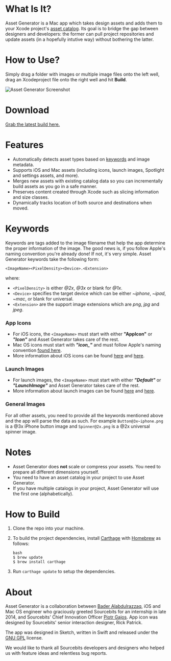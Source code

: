 # What Is It?

Asset Generator is a Mac app which takes design assets and adds them to your Xcode project's [asset catalog](https://developer.apple.com/library/ios/recipes/xcode_help-image_catalog-1.0/Recipe.html#//apple_ref/doc/uid/TP40013303-CH1-SW1). Its goal is to bridge the gap between designers and developers: the former can pull project repositories and update assets (in a hopefully intutive way) without bothering the latter.

# How to Use?

Simply drag a folder with images or multiple image files onto the left well, drag an Xcodeproject file onto the right well and hit **Build**.

![Asset Generator Screenshot](http://imgur.com/SPz0i7K.jpg "Asset Generator Screenshot")

# Download

[Grab the latest build here.](https://github.com/sourcebitsllc/Asset-Generator-Mac/releases)

# Features

- Automatically detects asset types based on [keywords](#Keywords) and image metadata.
- Supports iOS and Mac assets (including icons, launch images, Spotlight and settings assets, and more).
- Merges new assets with existing catalog data so you can incrementally build assets as you go in a safe manner.
- Preserves content created through Xcode such as slicing information and size classes.
- Dynamically tracks location of both source and destinations when moved.

# Keywords

Keywords are tags added to the image filename that help the app determine the proper information of the image. The good news is, if you follow Apple's naming convention you're already done! If not, it's very simple. Asset Generator keywords take the following form:

`<ImageName><PixelDensity><Device>.<Extension>`

where:

- `<PixelDensity>` is either _@2x_, _@3x_ or blank for _@1x_.
- `<Device>`  specifies the target device which can be either _~iphone_, _~ipad_, _~mac_, or blank for universal.
- `<Extension>` are the support image extensions which are _png_, _jpg_ and _jpeg_. 

### App Icons

- For iOS icons, the `<ImageName>` must start with either **"AppIcon"** or _**"Icon"**_ and Asset Generator takes care of the rest.
- Mac OS icons must start with _**"icon\_"**_ and must follow Apple's naming convention [found here](https://developer.apple.com/library/mac/documentation/UserExperience/Conceptual/OSXHIGuidelines/Designing.htm).
- More information about iOS icons can be found [here](https://developer.apple.com/library/ios/qa/qa1686/_index.html) and [here](https://developer.apple.com/library/prerelease/ios/documentation/UserExperience/Conceptual/MobileHIG/IconMatrix.html#//apple_ref/doc/uid/TP40006556-CH27-SW2).

### Launch Images

- For launch images, the `<ImageName>` must start with either _**"Default"**_ or _**"LaunchImage"**_ and Asset Generator takes care of the rest.
- More information about launch images can be found [here](https://developer.apple.com/library/prerelease/ios/documentation/UserExperience/Conceptual/MobileHIG/LaunchImages.html#//apple_ref/doc/uid/TP40006556-CH22-SW1) and [here](https://developer.apple.com/library/prerelease/ios/documentation/UserExperience/Conceptual/MobileHIG/IconMatrix.html#//apple_ref/doc/uid/TP40006556-CH27-SW2).

### General Images

For all other assets, you need to provide all the keywords mentioned above and the app will parse the data as such. For example `Button@3x~iphone.png` is a @3x iPhone button image and `Spinner@2x.png` is a @2x universal spinner image.
  
# Notes

- Asset Generator does **not** scale or compress your assets. You need to prepare all different dimensions yourself.
- You need to have an asset catalog in your project to use Asset Generator.
- If you have multiple catalogs in your project, Asset Generator will use the first one (alphabetically).

# How to Build

1. Clone the repo into your machine.
2. To build the project dependencies, install [Carthage](http://github.com/Carthage/Carthage/) with [Homebrew](http://brew.sh/) as follows:

	```
	bash
	$ brew update
	$ brew install carthage
	```
3. Run `carthage update` to setup the dependencies.

# About

Asset Generator is a collaboration between [Bader Alabdulrazzaq](https://twitter.com/BHAlRezzaga), iOS and Mac OS engineer who graciously greeted Sourcebits for an internship in late 2014, and Sourcebits' Chief Innovation Officer [Piotr Gajos](https://twitter.com/Pe8er). App icon was designed by Sourcebits' senior interaction designer, Rick Patrick.

The app was designed in Sketch, written in Swift and released under the [GNU GPL](http://www.gnu.org/licenses/gpl.html) license.

We would like to thank all Sourcebits developers and designers who helped us with feature ideas and relentless bug reports.
